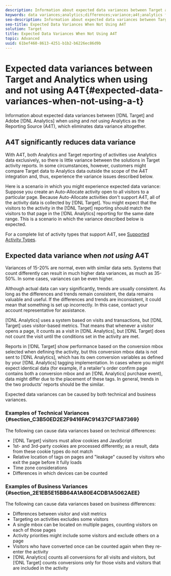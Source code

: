 ```yaml
---
description: Information about expected data variances between Target and Adobe Analytics when not using Analytics as the Reporting Source (A4T), which eliminates data variance altogether.
keywords: data variances;analytics;differences;variance;a4t;analytics for target;analytics as the reporting source;discrepancies;discrepancy
seo-description: Information about expected data variances between Target and Adobe Analytics when not using Analytics as the Reporting Source (A4T), which eliminates data variance altogether.
seo-title: Expected Data Variances When Not Using A4T
solution: Target
title: Expected Data Variances When Not Using A4T
topic: Advanced
uuid: 61bef460-8613-4251-b1b2-b6226ec86d9b
---
```


# Expected data variances between Target and Analytics when using and not using A4T{#expected-data-variances-when-not-using-a-t}

Information about expected data variances between [!DNL Target] and Adobe [!DNL Analytics] when *using* and *not* using Analytics as the Reporting Source (A4T), which eliminates data variance altogether.

## A4T significantly reduces data variance

With A4T, both Analytics and Target reporting of activities use Analytics data exclusively, so there is little variance between the solutions in Target activity reports. In some circumstances, however, customers might compare Target data to Analytics data outside the scope of the A4T integration and, thus, experience the variance issues described below.

Here is a scenario in which you might experience expected data variance: Suppose you create an Auto-Allocate activity open to all visitors to a particular page. Because Auto-Allocate activities don't support A4T, all of the activity data is collected by [!DNL Target]. You might expect that the visitors to the activity in the [!DNL Target] reporting should match the visitors to that page in the [!DNL Analytics] reporting for the same date range. This is a scenario in which the variance described below is expected.

For a complete list of activity types that support A4T, see [Supported Activity Types](../../c-integrating-target-with-mac/a4t/a4t.md#section_F487896214BF4803AF78C552EF1669AA).

## Expected data variance when *not using* A4T

Variances of 15-20% are normal, even with similar data sets. Systems that count differently can result in much higher data variances, as much as 35-50%. In some cases, variances can be even higher.

Although actual data can vary significantly, trends are usually consistent. As long as the differences and trends remain consistent, the data remains valuable and useful. If the differences and trends are inconsistent, it could mean that something is set up incorrectly. In this case, contact your account representative for assistance.

[!DNL Analytics] uses a system based on visits and transactions, but [!DNL Target] uses visitor-based metrics. That means that whenever a visitor opens a page, it counts as a visit in [!DNL Analytics], but [!DNL Target] does not count the visit until the conditions set in the activity are met.

Reports in [!DNL Target] show performance based on the conversion mbox selected when defining the activity, but this conversion mbox data is not sent to [!DNL Analytics], which has its own conversion variables as defined by your [!DNL Analytics] tagging implementation. In cases where you might expect identical data (for example, if a retailer's order confirm page contains both a conversion mbox and an [!DNL Analytics] purchase event), data might differ due to the placement of these tags. In general, trends in the two products' reports should be the similar.

Expected data variances can be caused by both technical and business variances.

### Examples of Technical Variances {#section_C3B50ED2E2F9416FAC91437CF1A87369}

The following can cause data variances based on technical differences:

* [!DNL Target] visitors must allow cookies and JavaScript 
* 1st- and 3rd-party cookies are processed differently; as a result, data from these cookie types do not match 
* Relative location of tags on pages and "leakage" caused by visitors who exit the page before it fully loads 
* Time zone considerations 
* Differences in which devices can be counted

### Examples of Business Variances {#section_2E1EB5E15BB64A1A80E4CDB1A5062AEE}

The following can cause data variances based on business differences:

* Differences between visitor and visit metrics 
* Targeting on activities excludes some visitors 
* A single mbox can be located on multiple pages, counting visitors on each of those pages 
* Activity priorities might include some visitors and exclude others on a page 
* Visitors who have converted once can be counted again when they re-enter the activity 
* [!DNL Analytics] counts all conversions for all visits and visitors, but [!DNL Target] counts conversions only for those visits and visitors that are included in the activity